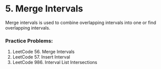# 5. Merge Intervals

Merge intervals is used to combine overlapping intervals into one or find overlapping intervals.

### Practice Problems:
1. LeetCode 56. Merge Intervals
2. LeetCode 57. Insert Interval
3. LeetCode 986. Interval List Intersections
